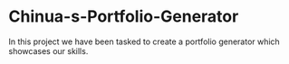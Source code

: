 # Chinua-s-Portfolio-Generator
In this project we have been tasked to create a portfolio generator which showcases our skills.
